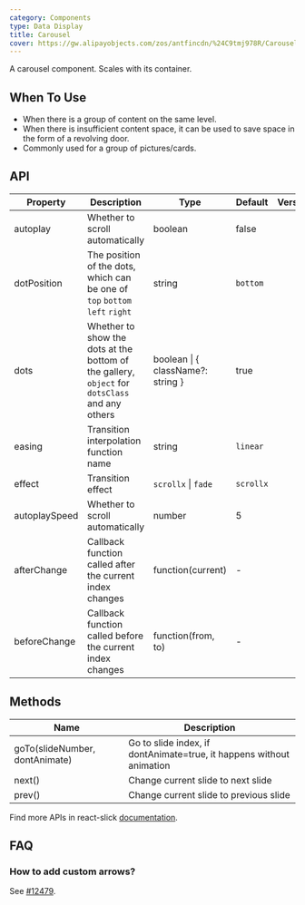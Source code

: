 ```yaml
---
category: Components
type: Data Display
title: Carousel
cover: https://gw.alipayobjects.com/zos/antfincdn/%24C9tmj978R/Carousel.svg
---
```


A carousel component. Scales with its container.

## When To Use

- When there is a group of content on the same level.
- When there is insufficient content space, it can be used to save space in the form of a revolving door.
- Commonly used for a group of pictures/cards.

## API

| Property | Description | Type | Default | Version |
| --- | --- | --- | --- | --- |
| autoplay | Whether to scroll automatically | boolean | false |  |
| dotPosition | The position of the dots, which can be one of `top` `bottom` `left` `right` | string | `bottom` |  |
| dots | Whether to show the dots at the bottom of the gallery, `object` for `dotsClass` and any others | boolean \| { className?: string } | true |  |
| easing | Transition interpolation function name | string | `linear` |  |
| effect | Transition effect | `scrollx` \| `fade` | `scrollx` |  |
| autoplaySpeed | Whether to scroll automatically | number | 5 |  |
| afterChange | Callback function called after the current index changes | function(current) | - |  |
| beforeChange | Callback function called before the current index changes | function(from, to) | - |  |

## Methods

| Name | Description |
| --- | --- |
| goTo(slideNumber, dontAnimate) | Go to slide index, if dontAnimate=true, it happens without animation |
| next() | Change current slide to next slide |
| prev() | Change current slide to previous slide |

Find more APIs in react-slick [documentation](https://react-slick.neostack.com/docs/api).

## FAQ

### How to add custom arrows?

See [#12479](https://github.com/ant-design/ant-design/issues/12479).
